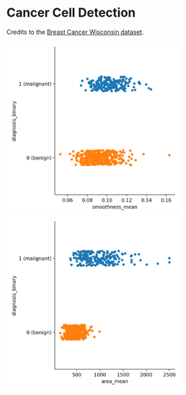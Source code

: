 # Cancer Cell Detection

Credits to the [Breast Cancer Wisconsin dataset](https://www.kaggle.com/uciml/breast-cancer-wisconsin-data).

<img src="/assets/example1.png" width="400"/> <img src="/assets/example2.png" width="400"/>
